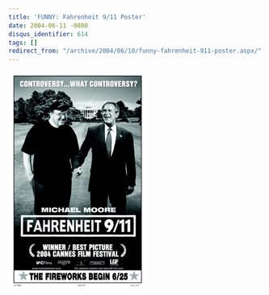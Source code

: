```yaml
---
title: 'FUNNY: Fahrenheit 9/11 Poster'
date: 2004-06-11 -0800
disqus_identifier: 614
tags: []
redirect_from: "/archive/2004/06/10/funny-fahrenheit-911-poster.aspx/"
---
```


![Michael Moore and George Bush Jr   ](/images/mooreAndBush.jpg)


